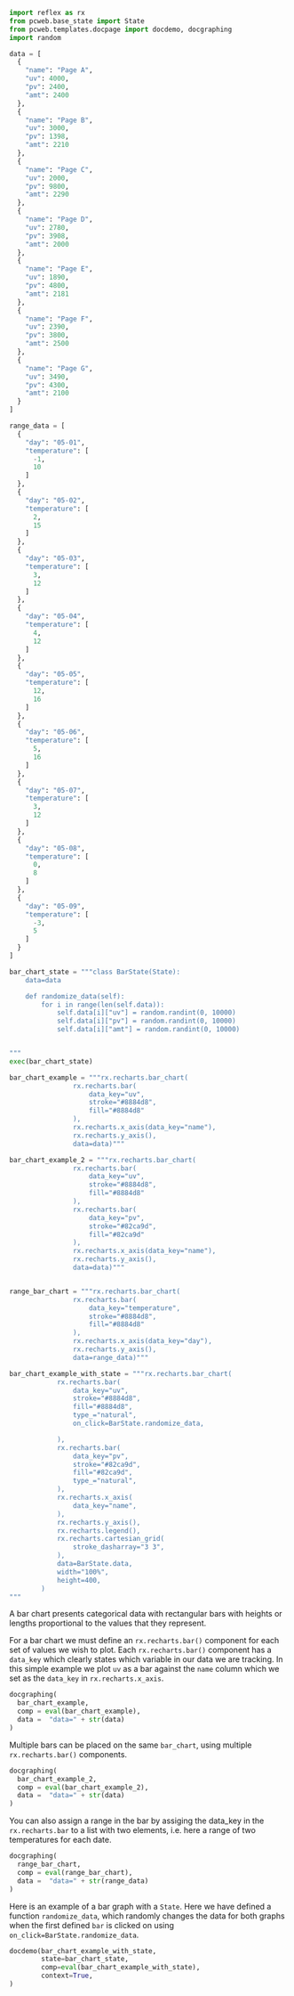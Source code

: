 ```python exec
import reflex as rx
from pcweb.base_state import State
from pcweb.templates.docpage import docdemo, docgraphing
import random

data = [
  {
    "name": "Page A",
    "uv": 4000,
    "pv": 2400,
    "amt": 2400
  },
  {
    "name": "Page B",
    "uv": 3000,
    "pv": 1398,
    "amt": 2210
  },
  {
    "name": "Page C",
    "uv": 2000,
    "pv": 9800,
    "amt": 2290
  },
  {
    "name": "Page D",
    "uv": 2780,
    "pv": 3908,
    "amt": 2000
  },
  {
    "name": "Page E",
    "uv": 1890,
    "pv": 4800,
    "amt": 2181
  },
  {
    "name": "Page F",
    "uv": 2390,
    "pv": 3800,
    "amt": 2500
  },
  {
    "name": "Page G",
    "uv": 3490,
    "pv": 4300,
    "amt": 2100
  }
]

range_data = [
  {
    "day": "05-01",
    "temperature": [
      -1,
      10
    ]
  },
  {
    "day": "05-02",
    "temperature": [
      2,
      15
    ]
  },
  {
    "day": "05-03",
    "temperature": [
      3,
      12
    ]
  },
  {
    "day": "05-04",
    "temperature": [
      4,
      12
    ]
  },
  {
    "day": "05-05",
    "temperature": [
      12,
      16
    ]
  },
  {
    "day": "05-06",
    "temperature": [
      5,
      16
    ]
  },
  {
    "day": "05-07",
    "temperature": [
      3,
      12
    ]
  },
  {
    "day": "05-08",
    "temperature": [
      0,
      8
    ]
  },
  {
    "day": "05-09",
    "temperature": [
      -3,
      5
    ]
  }
]

bar_chart_state = """class BarState(State):
    data=data

    def randomize_data(self):
        for i in range(len(self.data)):
            self.data[i]["uv"] = random.randint(0, 10000)
            self.data[i]["pv"] = random.randint(0, 10000)
            self.data[i]["amt"] = random.randint(0, 10000)


"""
exec(bar_chart_state)

bar_chart_example = """rx.recharts.bar_chart(
                rx.recharts.bar(
                    data_key="uv",
                    stroke="#8884d8",
                    fill="#8884d8"
                ), 
                rx.recharts.x_axis(data_key="name"), 
                rx.recharts.y_axis(),
                data=data)"""

bar_chart_example_2 = """rx.recharts.bar_chart(
                rx.recharts.bar(
                    data_key="uv",
                    stroke="#8884d8",
                    fill="#8884d8"
                ), 
                rx.recharts.bar(
                    data_key="pv",
                    stroke="#82ca9d",
                    fill="#82ca9d"
                ), 
                rx.recharts.x_axis(data_key="name"), 
                rx.recharts.y_axis(),
                data=data)"""


range_bar_chart = """rx.recharts.bar_chart(
                rx.recharts.bar(
                    data_key="temperature",
                    stroke="#8884d8",
                    fill="#8884d8"
                ), 
                rx.recharts.x_axis(data_key="day"), 
                rx.recharts.y_axis(),
                data=range_data)"""

bar_chart_example_with_state = """rx.recharts.bar_chart(
            rx.recharts.bar(
                data_key="uv",
                stroke="#8884d8",
                fill="#8884d8",
                type_="natural",
                on_click=BarState.randomize_data,

            ),
            rx.recharts.bar(
                data_key="pv",
                stroke="#82ca9d", 
                fill="#82ca9d",
                type_="natural",
            ),
            rx.recharts.x_axis(
                data_key="name",
            ),
            rx.recharts.y_axis(), 
            rx.recharts.legend(),
            rx.recharts.cartesian_grid(
                stroke_dasharray="3 3",
            ),
            data=BarState.data,
            width="100%",
            height=400,
        ) 
"""
```


A bar chart presents categorical data with rectangular bars with heights or lengths proportional to the values that they represent.

For a bar chart we must define an `rx.recharts.bar()` component for each set of values we wish to plot. Each `rx.recharts.bar()` component has a `data_key` which clearly states which variable in our data we are tracking. In this simple example we plot `uv` as a bar against the `name` column which we set as the `data_key` in `rx.recharts.x_axis`.


```python eval
docgraphing(
  bar_chart_example, 
  comp = eval(bar_chart_example),
  data =  "data=" + str(data)
)
```

Multiple bars can be placed on the same `bar_chart`, using multiple `rx.recharts.bar()` components.

```python eval
docgraphing(
  bar_chart_example_2, 
  comp = eval(bar_chart_example_2),
  data =  "data=" + str(data)
)
```

You can also assign a range in the bar by assiging the data_key in the `rx.recharts.bar` to a list with two elements, i.e. here a range of two temperatures for each date.

```python eval
docgraphing(
  range_bar_chart, 
  comp = eval(range_bar_chart),
  data =  "data=" + str(range_data)
)
```

Here is an example of a bar graph with a `State`. Here we have defined a function `randomize_data`, which randomly changes the data for both graphs when the first defined `bar` is clicked on using `on_click=BarState.randomize_data`.

```python eval
docdemo(bar_chart_example_with_state,
        state=bar_chart_state,
        comp=eval(bar_chart_example_with_state),
        context=True,
)
```